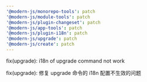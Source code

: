 ```yaml
---
'@modern-js/monorepo-tools': patch
'@modern-js/module-tools': patch
'@modern-js/plugin-changeset': patch
'@modern-js/app-tools': patch
'@modern-js/plugin-i18n': patch
'@modern-js/upgrade': patch
'@modern-js/create': patch
---
```


fix(upgrade): i18n of upgrade command not work

fix(upgrade): 修复 upgrade 命令的 i18n 配置不生效的问题
